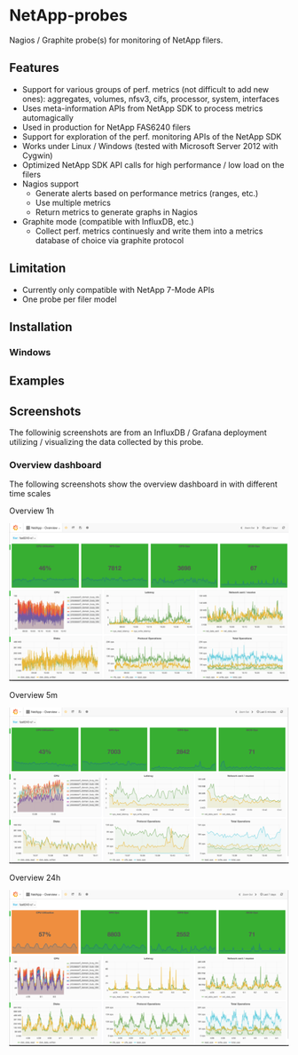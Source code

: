 # NetApp-probes

Nagios / Graphite probe(s) for monitoring of NetApp filers.

## Features

- Support for various groups of perf. metrics (not difficult to add new ones): aggregates, volumes, nfsv3, cifs, processor, system, interfaces
- Uses meta-information APIs from NetApp SDK to process metrics automagically
- Used in production for NetApp FAS6240 filers 
- Support for exploration of the perf. monitoring APIs of the NetApp SDK
- Works under Linux / Windows (tested with Microsoft Server 2012 with Cygwin)
- Optimized NetApp SDK API calls for high performance / low load on the filers
- Nagios support
    - Generate alerts based on performance metrics (ranges, etc.)
    - Use multiple metrics
    - Return metrics to generate graphs in Nagios
- Graphite mode (compatible with InfluxDB, etc.)
    - Collect perf. metrics continuesly and write them into a metrics database of choice via graphite protocol

## Limitation

- Currently only compatible with NetApp 7-Mode APIs
- One probe per filer model

## Installation

### Windows

## Examples


## Screenshots

The followinig screenshots are from an InfluxDB / Grafana deployment utilizing / visualizing the data collected by this probe.

### Overview dashboard

The following screenshots show the overview dashboard in with different time scales

Overview 1h

[![netapp overview](https://github.com/pkasprzak/NetApp-probes/raw/master/docs/screenshots/netapp_overview_1h.png)](#netappoverview1h)

Overview 5m

[![netapp overview](https://github.com/pkasprzak/NetApp-probes/raw/master/docs/screenshots/netapp_overview_5m.png)](#netappoverview5m)

Overview 24h

[![netapp overview](https://github.com/pkasprzak/NetApp-probes/raw/master/docs/screenshots/netapp_overview_24h.png)](#netappoverview24h)


